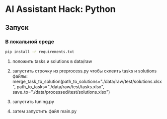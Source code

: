 # AI Assistant Hack: Python

## Запуск

### В локальной среде

```bash
pip install -r requirements.txt
```
1. положить tasks и solutions в data/raw
2. запустить строчку из preprocess.py чтобы склеить tasks и solutions файлы: 
merge_task_to_solution(path_to_solutions="./data/raw/test/solutions.xlsx",
                           path_to_tasks="./data/raw/test/tasks.xlsx",
                           save_to="./data/processed/test/solutions.xlsx")
3. запустить tuning.py
                           
4. затем запустить файл main.py


